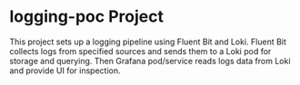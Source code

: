 # logging-poc Project
This project sets up a logging pipeline using Fluent Bit and Loki. Fluent Bit collects logs from specified sources and sends them to a Loki pod for storage and querying. Then Grafana pod/service reads logs data from Loki and provide UI for inspection.
